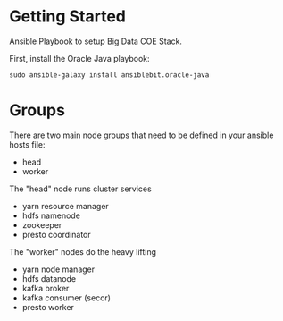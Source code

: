 # Getting Started

Ansible Playbook to setup Big Data COE Stack.

First, install the Oracle Java playbook:

```sudo ansible-galaxy install ansiblebit.oracle-java```

# Groups

There are two main node groups that need to be defined in your ansible hosts
file:

* head
* worker

The "head" node runs cluster services

* yarn resource manager
* hdfs namenode
* zookeeper
* presto coordinator

The "worker" nodes do the heavy lifting

* yarn node manager
* hdfs datanode
* kafka broker
* kafka consumer (secor)
* presto worker

